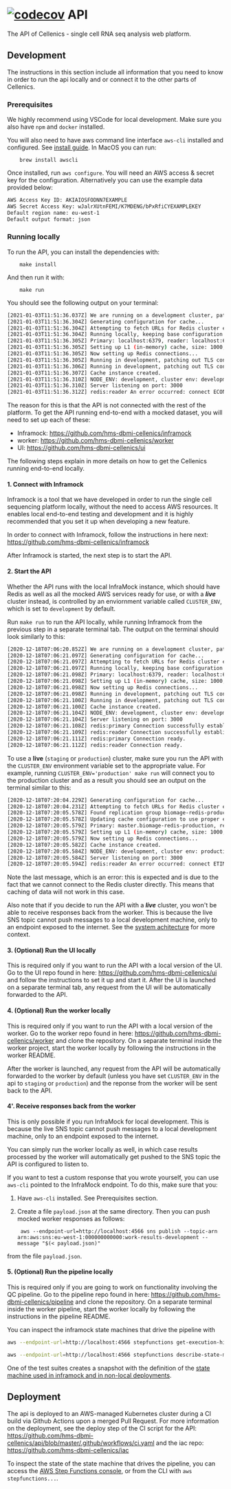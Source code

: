[![codecov](https://codecov.io/gh/hms-dbmi-cellenics/api/branch/master/graph/badge.svg?token=hC9LshrTQm)](https://codecov.io/gh/hms-dbmi-cellenics/api)
API
======


The API of Cellenics - single cell RNA seq analysis web platform.

Development
-----------

The instructions in this section include all information that you need to know in order to run the api locally and
or connect it to the other parts of Cellenics.

### Prerequisites

We highly recommend using VSCode for local development. Make sure you also have `npm` and `docker` installed.

You will also need to have aws command line interface `aws-cli` installed and configured. See [install guide](https://docs.aws.amazon.com/cli/latest/userguide/install-cliv2.html). In MacOS you can run:

        brew install awscli

Once installed, run `aws configure`. You will need an AWS access & secret key for the configuration. Alternatively you can use the example data provided below:

```bash
AWS Access Key ID: AKIAIOSFODNN7EXAMPLE
AWS Secret Access Key: wJalrXUtnFEMI/K7MDENG/bPxRfiCYEXAMPLEKEY
Default region name: eu-west-1
Default output format: json
```

### Running locally

To run the API, you can install the dependencies with:

        make install

And then run it with:

        make run

You should see the following output on your terminal:

```bash
[2021-01-03T11:51:36.037Z] We are running on a development cluster, patching AWS to use InfraMock endpoint...
[2021-01-03T11:51:36.304Z] Generating configuration for cache...
[2021-01-03T11:51:36.304Z] Attempting to fetch URLs for Redis cluster endpoints...
[2021-01-03T11:51:36.304Z] Running locally, keeping base configuration.
[2021-01-03T11:51:36.305Z] Primary: localhost:6379, reader: localhost:6379
[2021-01-03T11:51:36.305Z] Setting up L1 (in-memory) cache, size: 1000, TTL: 129600000
[2021-01-03T11:51:36.305Z] Now setting up Redis connections...
[2021-01-03T11:51:36.305Z] Running in development, patching out TLS connection.
[2021-01-03T11:51:36.306Z] Running in development, patching out TLS connection.
[2021-01-03T11:51:36.307Z] Cache instance created.
[2021-01-03T11:51:36.310Z] NODE_ENV: development, cluster env: development
[2021-01-03T11:51:36.310Z] Server listening on port: 3000
[2021-01-03T11:51:36.312Z] redis:reader An error occurred: connect ECONNREFUSED 127.0.0.1:6379
```

The reason for this is that the API is not connected with the rest of the platform. To get the API running end-to-end
with a mocked dataset, you will need to set up each of these:

- Inframock: https://github.com/hms-dbmi-cellenics/inframock
- worker: https://github.com/hms-dbmi-cellenics/worker
- UI: https://github.com/hms-dbmi-cellenics/ui

The following steps explain in more details on how to get the Cellenics running end-to-end locally.

#### 1. Connect with Inframock

Inframock is a tool that we have developed in order to run the single cell sequencing platform locally,
without the need to access AWS resources. It enables local end-to-end testing and development
and it is highly recommended that you set it up when developing a new feature.

In order to connect with Inframock, follow the instructions in here next: https://github.com/hms-dbmi-cellenics/inframock

After Inframock is started, the next step is to start the API.

#### 2. Start the API

Whether the API runs with the local InfraMock instance, which should have Redis as well as all the mocked AWS
services ready for use, or with a ***live*** cluster instead, is controlled by an enviornment variable called
`CLUSTER_ENV`, which is set to `development` by default.

Run `make run` to run the API locally, while running Inframock from the previous step in a separate terminal tab.
The output on the terminal should look similarly to this:

```bash
[2020-12-18T07:06:20.852Z] We are running on a development cluster, patching AWS to use InfraMock endpoint...
[2020-12-18T07:06:21.097Z] Generating configuration for cache...
[2020-12-18T07:06:21.097Z] Attempting to fetch URLs for Redis cluster endpoints...
[2020-12-18T07:06:21.097Z] Running locally, keeping base configuration.
[2020-12-18T07:06:21.098Z] Primary: localhost:6379, reader: localhost:6379
[2020-12-18T07:06:21.098Z] Setting up L1 (in-memory) cache, size: 1000, TTL: 129600000
[2020-12-18T07:06:21.098Z] Now setting up Redis connections...
[2020-12-18T07:06:21.098Z] Running in development, patching out TLS connection.
[2020-12-18T07:06:21.100Z] Running in development, patching out TLS connection.
[2020-12-18T07:06:21.100Z] Cache instance created.
[2020-12-18T07:06:21.104Z] NODE_ENV: development, cluster env: development
[2020-12-18T07:06:21.104Z] Server listening on port: 3000
[2020-12-18T07:06:21.108Z] redis:primary Connection successfully established.
[2020-12-18T07:06:21.109Z] redis:reader Connection successfully established.
[2020-12-18T07:06:21.111Z] redis:primary Connection ready.
[2020-12-18T07:06:21.112Z] redis:reader Connection ready.
```

To use a **live** (`staging` or `production`) cluster, make sure you run the API with the `CLUSTER_ENV` environment
variable set to the appropriate value. For example, running `CLUSTER_ENV='production' make run` will connect you to the
production cluster and as a result you should see an output on the terminal similar to this:

```bash
[2020-12-18T07:20:04.229Z] Generating configuration for cache...
[2020-12-18T07:20:04.231Z] Attempting to fetch URLs for Redis cluster endpoints...
[2020-12-18T07:20:05.578Z] Found replication group biomage-redis-production (Biomage ElastiCache cluster for environment production).
[2020-12-18T07:20:05.578Z] Updating cache configuration to use proper endpoints...
[2020-12-18T07:20:05.579Z] Primary: master.biomage-redis-production, reader: replica.biomage-redis-production
[2020-12-18T07:20:05.579Z] Setting up L1 (in-memory) cache, size: 1000, TTL: 129600000
[2020-12-18T07:20:05.579Z] Now setting up Redis connections...
[2020-12-18T07:20:05.582Z] Cache instance created.
[2020-12-18T07:20:05.584Z] NODE_ENV: development, cluster env: production
[2020-12-18T07:20:05.584Z] Server listening on port: 3000
[2020-12-18T07:20:05.594Z] redis:reader An error occurred: connect ETIMEDOUT
```

Note the last message, which is an error: this is expected and is due to the fact that we cannot connect to the Redis cluster
directly. This means that caching of data will not work in this case.

Also note that if you decide to run the API with a ***live*** cluster, you won't be able to receive responses back from the
worker. This is because the live SNS topic cannot push messages to a local development machine, only to an endpoint
exposed to the internet. See the [system achitecture](https://github.com/hms-dbmi-cellenics/developer-docs/wiki/Cellenics:-Architecture) for more context.

#### 3. (Optional) Run the UI locally

This is required only if you want to run the API with a local version of the UI.
Go to the UI repo found in here: https://github.com/hms-dbmi-cellenics/ui and follow the instructions to set it up and start it.
After the UI is launched on a separate terminal tab, any request from the UI will be automatically forwarded to the API.

#### 4. (Optional) Run the worker locally

This is required only if you want to run the API with a local version of the worker.
Go to the worker repo found in here: https://github.com/hms-dbmi-cellenics/worker and clone the repository.
On a separate terminal inside the worker project, start the worker locally by following the instructions in the worker README.

After the worker is launched, any request from the API will be automatically forwarded to the worker by default
(unless you have set `CLUSTER_ENV` in the api to `staging` or `production`) and the reponse from the worker will be sent
back to the API.

#### 4'. Receive responses back from the worker

This is only possible if you run InfraMock for local development. This is because the live SNS topic cannot push
messages to a local development machine, only to an endpoint exposed to the internet.

You can simply run the worker locally as well, in which case results processed by the worker will automatically get
pushed to the SNS topic the API is configured to listen to.

If you want to test a custom response that you wrote yourself, you can use `aws-cli` pointed to the InfraMock endpoint.
To do this, make sure that you:

1. Have `aws-cli` installed. See Prerequisites section.
2. Create a file `payload.json` at the same directory.
Then you can push mocked worker responses as follows:

        aws --endpoint-url=http://localhost:4566 sns publish --topic-arn arn:aws:sns:eu-west-1:000000000000:work-results-development --message "$(< payload.json)"

from the file `payload.json`.

#### 5. (Optional) Run the pipeline locally

This is required only if you are going to work on functionality involving the QC pipeline.
Go to the pipeline repo found in here: https://github.com/hms-dbmi-cellenics/pipeline and clone the repository.
On a separate terminal inside the worker pipeline, start the worker locally by following the instructions in the pipeline README.

You can inspect the inframock state machines that drive the pipeline with

```bash
aws --endpoint-url=http://localhost:4566 stepfunctions get-execution-history --execution-arn arn:aws:states:eu-west-1:...

aws --endpoint-url=http://localhost:4566 stepfunctions describe-state-machine --state-machine-arn arn:aws:states:eu-west-1:...
```

One of the test suites creates a snapshot with the definition of the [state machine used in inframock and in non-local
deployments](https://github.com/hms-dbmi-cellenics/api/blob/master/tests/api/general-services/__snapshots__/state-machine-definition.test.js.snap).

Deployment
----------

The api is deployed to an AWS-managed Kubernetes cluster during a CI build via Github Actions upon a merged Pull Request.
For more information on the deployment, see the deploy step of the CI script for the API: https://github.com/hms-dbmi-cellenics/api/blob/master/.github/workflows/ci.yaml
and the iac repo: https://github.com/hms-dbmi-cellenics/iac

To inspect the state of the state machine that drives the pipeline, you can access the [AWS Step Functions
console](https://eu-west-1.console.aws.amazon.com/states/home?region=eu-west-1#/statemachines), or from the
CLI with `aws stepfunctions...`.
